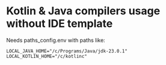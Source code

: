 # Kotlin & Java compilers usage without IDE template

Needs paths_config.env with paths like:
```
LOCAL_JAVA_HOME="/c/Programs/Java/jdk-23.0.1"  
LOCAL_KOTLIN_HOME="/c/kotlinc" 
```